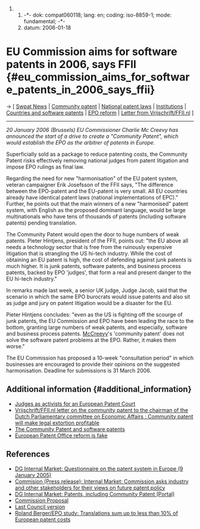 1.  1.  -\*- dok: compat060118; lang: en; coding: iso-8859-1; mode:
        fundamental; -\*-
    2.  datum: 2006-01-18

# EU Commission aims for software patents in 2006, says FFII {#eu_commission_aims_for_software_patents_in_2006_says_ffii}

-\> \[ [ Swpat News](SwpatcninoEn "wikilink") \| [ Community
patent](ComPatEn "wikilink") \| [ National patent
laws](NatPatLawsEn "wikilink") \| [
Institutions](SwpatkamniEn "wikilink") \| [ Countries and software
patents](SwpatgugdeEn "wikilink") \| [ EPO
reform](EPOreformEn "wikilink") \| [ Letter from
Vrijschrift/FFII.nl](LtrVrijschriftComPat050915En "wikilink") \]

------------------------------------------------------------------------

*20 January 2006 (Brussels) EU Commissioner Charlie Mc Creevy has
announced the start of a drive to create a \"Community Patent\", which
would establish the EPO as the arbitrer of patents in Europe.*

Superficially sold as a package to reduce patenting costs, the Community
Patent risks effectively removing national judges from patent litigation
and impose EPO rulings as final law.

Regarding the need for new \"harmonisation\" of the EU patent system,
veteran campaigner Erik Josefsson of the FFII says, \"The difference
between the EPO-patent and the EU-patent is very small. All EU countries
already have identical patent laws (national implementations of EPC).\"
Further, he points out that the main winners of a new \"harmonised\"
patent system, with English as the proposed dominant language, would be
large multinationals who have tens of thousands of patents (including
software patents) pending translation.

The Community Patent would open the door to huge numbers of weak
patents. Pieter Hintjens, president of the FFII, points out: \"the EU
above all needs a technology sector that is free from the ruinously
expensive litigation that is strangling the US hi-tech industry. While
the cost of obtaining an EU patent is high, the cost of defending
against junk patents is much higher. It is junk patents, software
patents, and business process patents, backed by EPO \'judges\', that
form a real and present danger to the EU hi-tech industry.\"

In remarks made last week, a senior UK judge, Judge Jacob, said that the
scenario in which the same EPO burocrats would issue patents and also
sit as judge and jury on patent litigation would be a disaster for the
EU.

Pieter Hintjens concludes: \"even as the US is fighting off the scourge
of junk patents, the EU Commission and EPO have been leading the race to
the bottom, granting large numbers of weak patents, and especially,
software and business process patents.
[McCreevy](McCreevy "wikilink")\'s \'community patent\' does not solve
the software patent problems at the EPO. Rather, it makes them worse.\"

The EU Commission has proposed a 10-week \"consultation period\" in
which businesses are encouraged to provide their opinions on the
suggested harmonisation. Deadline for submissions is 31 March 2006.

## Additional information {#additional_information}

-   [ Judges as activists for an European Patent
    Court](ComPat051103En "wikilink")
-   [ Vrijschrift/FFII.nl letter on the community patent to the chairman
    of the Dutch Parliamentary committee on Economic Affairs : Community
    patent will make legal extortion
    profitable](LtrVrijschriftComPat050915En "wikilink")
-   [ The Community Patent and software patents](ComPatEn "wikilink")
-   [ European Patent Office reform is fake](EPOreformEn "wikilink")

## References

-   [DG Internal Market: Questionnaire on the patent system in Europe (9
    January
    2005)](http://europa.eu.int/comm/internal_market/indprop/patent/consultation_en.htm "wikilink")
-   [Commision (Press release): Internal Market: Commission asks
    industry and other stakeholders for their views on future patent
    policy](http://europa.eu.int/rapid/pressReleasesAction.do?reference=IP/06/38&format=HTML&aged=0&language=EN&guiLanguage=en "wikilink")
-   [DG Internal Market: Patents, including Community Patent
    (Portal)](http://europa.eu.int/comm/internal_market/en/indprop/patent/index.htm "wikilink")
-   [Commission
    Proposal](http://europa.eu.int/eur-lex/lex/LexUriServ/site/en/com/2000/com2000_0412en01.pdf "wikilink")
-   [Last Council
    version](http://register.consilium.eu.int/pdf/en/04/st07/st07119.en04.pdf "wikilink")
-   [ Roland Berger/EPO study: Translations sum up to less than 10% of
    European patent costs](EPOBerger051221En "wikilink")
